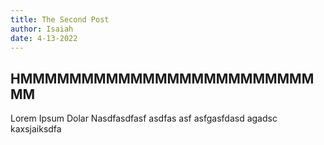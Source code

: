```yaml
---
title: The Second Post
author: Isaiah
date: 4-13-2022
---
```


## HMMMMMMMMMMMMMMMMMMMMMMMMMM

Lorem Ipsum Dolar Nasdfasdfasf asdfas asf asfgasfdasd agadsc kaxsjaiksdfa